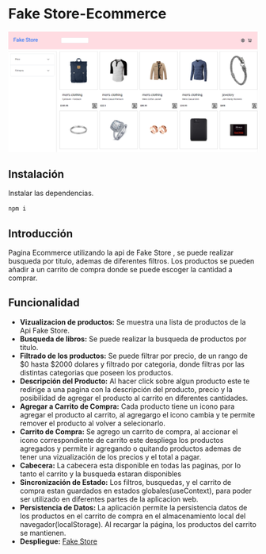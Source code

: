 # Fake Store-Ecommerce

![Imagen de la pagina principal](./images/Main.png)
## Instalación

Instalar las dependencias.

```sh
npm i
```

## Introducción

Pagina Ecommerce utilizando la api de Fake Store , se puede realizar busqueda por titulo, ademas de diferentes filtros. Los productos se pueden añadir a un carrito de compra donde se puede escoger la cantidad a comprar.

## Funcionalidad
- **Vizualizacion de productos:** Se muestra una lista de productos de la Api Fake Store.
- **Busqueda de libros:** Se puede realizar la busqueda de productos por titulo.
- **Filtrado de los productos:** Se puede filtrar por precio, de un rango de $0 hasta $2000 dolares y filtrado por categoria, donde filtras por las distintas categorias que poseen los productos.
- **Descripción del Producto:** Al hacer click sobre algun producto este te redirige a una pagina con la descripción del producto, precio y la posibilidad de agregar el producto al carrito en diferentes cantidades.
- **Agregar a Carrito de Compra:** Cada producto tiene un icono para agregar el producto al carrito, al agregargo el icono cambia y te permite remover el producto al volver a selecionarlo.
- **Carrito de Compra:** Se agrego un carrito de compra, al accionar el icono correspondiente de carrito este despliega los productos agregados y permite ir agregando o quitando productos ademas de tener una vizualización de los precios y el total a pagar.
- **Cabecera:** La cabecera esta disponible en todas las paginas, por lo tanto el carrito y la busqueda estaran disponibles
- **Sincronización de Estado:** Los filtros, busquedas, y el carrito de compra estan guardados en estados globales(useContext), para poder ser utilizado en diferentes partes de la aplicacion web.
- **Persistencia de Datos:** La aplicación permite la persistencia datos de los productos en el carrito de compra en el almacenamiento local del navegador(localStorage). Al recargar la página, los productos del carrito se mantienen.
- **Despliegue:** [Fake Store](https://fake-store-swart.vercel.app/)
